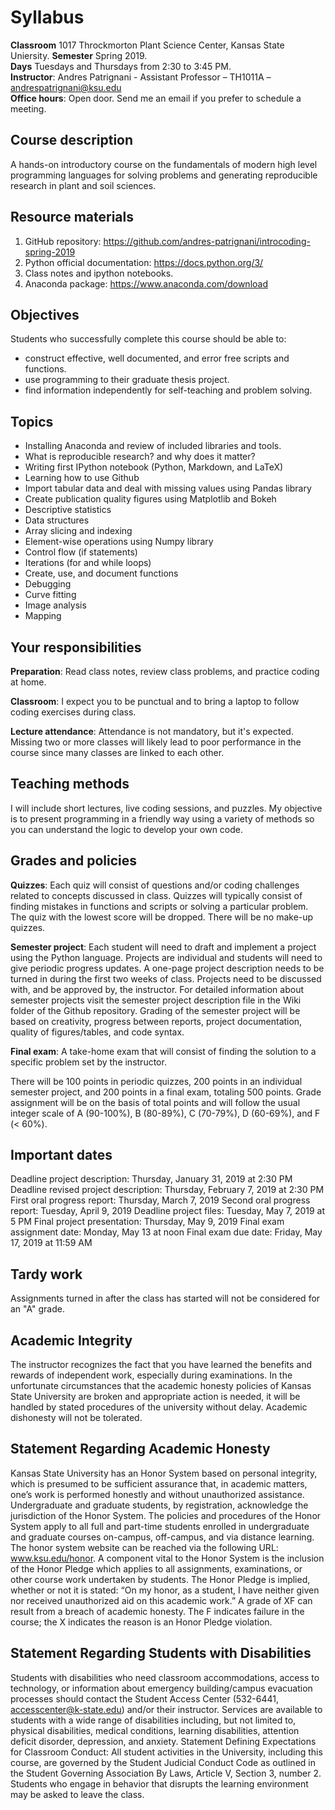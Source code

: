 # Syllabus

**Classroom** 1017 Throckmorton Plant Science Center, Kansas State Uniersity.
**Semester** Spring 2019.  
**Days** Tuesdays and Thursdays from 2:30 to 3:45 PM.  
**Instructor**: Andres Patrignani - Assistant Professor – TH1011A – andrespatrignani@ksu.edu  
**Office hours**: Open door. Send me an email if you prefer to schedule a meeting.  

## Course description

A hands-on introductory course on the fundamentals of modern high level programming languages for solving problems and generating reproducible research in plant and soil sciences.

## Resource materials

1. GitHub repository: https://github.com/andres-patrignani/introcoding-spring-2019
2. Python official documentation: <https://docs.python.org/3/>
3. Class notes and ipython notebooks.
4. Anaconda package: <https://www.anaconda.com/download>

## Objectives

Students who successfully complete this course should be able to:

* construct effective, well documented, and error free scripts and functions.
* use programming to their graduate thesis project.
* find information independently for self-teaching and problem solving.

## Topics

* Installing Anaconda and review of included libraries and tools.
* What is reproducible research? and why does it matter?
* Writing first IPython notebook (Python, Markdown, and LaTeX)
* Learning how to use Github
* Import tabular data and deal with missing values using Pandas library
* Create publication quality figures using Matplotlib and Bokeh
* Descriptive statistics
* Data structures
* Array slicing and indexing
* Element-wise operations using Numpy library
* Control flow (if statements)
* Iterations (for and while loops)
* Create, use, and document functions
* Debugging
* Curve fitting
* Image analysis
* Mapping

## Your responsibilities

**Preparation**: Read class notes, review class problems, and practice coding at home.

**Classroom**: I expect you to be punctual and to bring a laptop to follow coding exercises during class.

**Lecture attendance**: Attendance is not mandatory, but it's expected. Missing two or more classes will likely lead to poor performance in the course since many classes are linked to each other.

## Teaching methods

I will include short lectures, live coding sessions, and puzzles. My objective is to present programming in a friendly way using a variety of methods so you can understand the logic
to develop your own code.

## Grades and policies

**Quizzes**: Each quiz will consist of questions and/or coding challenges related to concepts discussed in class. Quizzes will typically consist of finding mistakes in functions and scripts or solving a particular problem. The quiz with the lowest score will be dropped. There will be no make-up quizzes.

**Semester project**: Each student will need to draft and implement a project using the Python language. Projects are individual and students will need to give periodic progress updates. A one-page project description needs to be turned in during the first two weeks of class. Projects need to be discussed with, and be approved by, the instructor. For detailed information about semester projects visit the semester project description file in the Wiki folder of the Github repository. Grading of the semester project will be based on creativity, progress between reports, project documentation, quality of figures/tables, and code syntax.

**Final exam**: A take-home exam that will consist of finding the solution to a specific problem set by the instructor.

There will be 100 points in periodic quizzes, 200 points in an individual semester project, and 200 points in a final exam, totaling 500 points. Grade assignment will be on the basis of total points and will follow the usual integer scale of A (90-100%), B (80-89%), C (70-79%), D (60-69%), and F (< 60%).


## Important dates
Deadline project description: Thursday, January 31, 2019 at 2:30 PM
Deadline revised project description: Thursday, February 7, 2019 at 2:30 PM
First oral progress report: Thursday, March 7, 2019
Second oral progress report: Tuesday, April 9, 2019
Deadline project files: Tuesday, May 7, 2019 at 5 PM
Final project presentation: Thursday, May 9, 2019
Final exam assignment date: Monday, May 13 at noon
Final exam due date: Friday, May 17, 2019 at 11:59 AM

## Tardy work

Assignments turned in after the class has started will not be considered for an "A" grade.

## Academic Integrity

The instructor recognizes the fact that you have learned the benefits and rewards of
independent work, especially during examinations. In the unfortunate circumstances that the academic
honesty policies of Kansas State University are broken and appropriate action is needed, it will be
handled by stated procedures of the university without delay. Academic dishonesty will not be
tolerated.

## Statement Regarding Academic Honesty

Kansas State University has an Honor System based on personal integrity, which is presumed to be sufficient assurance that, in academic matters, one’s work is performed honestly and without unauthorized assistance. Undergraduate and graduate students, by registration, acknowledge the jurisdiction of the Honor System. The policies and procedures of the Honor System apply to all full and part-time students enrolled in undergraduate and graduate courses on-campus, off-campus, and via distance learning. The honor system website can be reached via the following URL: www.ksu.edu/honor. A component vital to the Honor System is the inclusion of the Honor Pledge which applies to all assignments, examinations, or other course work undertaken by students. The Honor Pledge is implied, whether or not it is stated: “On my honor, as a student, I have neither given nor received unauthorized aid on this academic work.” A grade of XF can result from a breach of academic honesty. The F indicates failure in the course; the X indicates the reason is an Honor Pledge violation.

## Statement Regarding Students with Disabilities

Students with disabilities who need classroom accommodations, access to technology, or information about emergency building/campus evacuation processes should contact the Student Access Center (532-6441, accesscenter@k-state.edu) and/or their instructor. Services are available to students with a wide range of disabilities including, but not limited to, physical disabilities, medical conditions, learning disabilities, attention deficit disorder, depression, and anxiety. Statement Defining Expectations for Classroom Conduct: All student activities in the University, including this course, are governed by the Student Judicial Conduct Code as outlined in the Student Governing Association By Laws, Article V, Section 3, number 2. Students who engage in behavior that disrupts the learning environment may be asked to leave the class.
